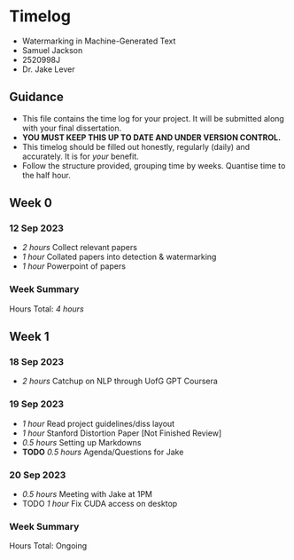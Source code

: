 # Timelog

* Watermarking in Machine-Generated Text
* Samuel Jackson
* 2520998J
* Dr. Jake Lever

## Guidance

* This file contains the time log for your project. It will be submitted along with your final dissertation.
* **YOU MUST KEEP THIS UP TO DATE AND UNDER VERSION CONTROL.**
* This timelog should be filled out honestly, regularly (daily) and accurately. It is for *your* benefit.
* Follow the structure provided, grouping time by weeks.  Quantise time to the half hour.

## Week 0

### 12 Sep 2023

* *2 hours* Collect relevant papers
* *1 hour* Collated papers into detection & watermarking
* *1 hour* Powerpoint of papers

### Week Summary 
Hours Total: *4 hours*

## Week 1

### 18 Sep 2023

* *2 hours* Catchup on NLP through UofG GPT Coursera

### 19 Sep 2023

* *1 hour* Read project guidelines/diss layout
* *1 hour* Stanford Distortion Paper [Not Finished Review]
* *0.5 hours* Setting up Markdowns
* **TODO** *0.5 hours* Agenda/Questions for Jake

### 20 Sep 2023

* *0.5 hours* Meeting with Jake at 1PM
* TODO *1 hour* Fix CUDA access on desktop


### Week Summary
Hours Total: Ongoing

